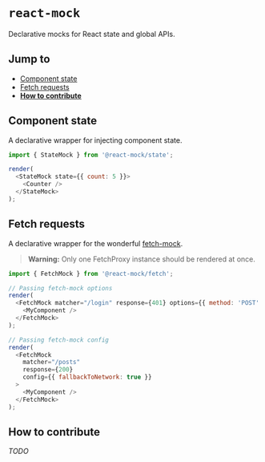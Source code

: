 # `react-mock`

Declarative mocks for React state and global APIs.

## Jump to

- [Component state](#component-state)
- [Fetch requests](#fetch-requests)
- **[How to contribute](#how-to-contribute)**

## Component state

A declarative wrapper for injecting component state.

```js
import { StateMock } from '@react-mock/state';

render(
  <StateMock state={{ count: 5 }}>
    <Counter />
  </StateMock>
);
```

## Fetch requests

A declarative wrapper for the wonderful [fetch-mock](http://www.wheresrhys.co.uk/fetch-mock/).

> **Warning:** Only one FetchProxy instance should be rendered at once.

```js
import { FetchMock } from '@react-mock/fetch';

// Passing fetch-mock options
render(
  <FetchMock matcher="/login" response={401} options={{ method: 'POST' }}>
    <MyComponent />
  </FetchMock>
);

// Passing fetch-mock config
render(
  <FetchMock
    matcher="/posts"
    response={200}
    config={{ fallbackToNetwork: true }}
  >
    <MyComponent />
  </FetchMock>
);
```

## How to contribute

_TODO_
